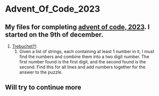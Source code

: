 # Advent_Of_Code_2023
## My files for completing [advent of code, 2023](https://adventofcode.com/2023). I started on the 9th of december.
1. [Trebuchet?!](https://github.com/TheFosh/adventOfCode_2023/tree/main/day1/day1):
    1. Given a list of strings, each containing at least 1 number in it, I must find the numbers and combine them into a two digit number. The first number found is the first digit, and the second found is the second. Find this for all lines and add numbers together for the answer to the puzzle.
## Will try to continue more
